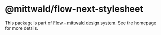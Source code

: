 # @mittwald/flow-next-stylesheet

This package is part of
[Flow – mittwald design system](https://mittwald.github.io/flow/). See the
homepage for more details.
